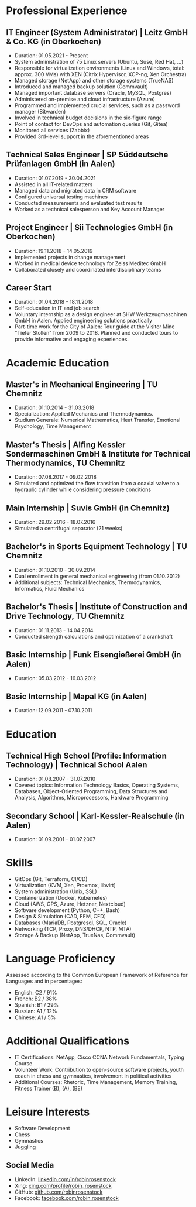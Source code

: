 

# Professional Experience
## IT Engineer (System Administrator) | Leitz GmbH & Co. KG (in Oberkochen)
- Duration: 01.05.2021 - Present
- System administration of 75 Linux servers (Ubuntu, Suse, Red Hat, ...)
- Responsible for virtualization environments (Linux and Windows, total: approx. 300 VMs) with XEN (Citrix Hypervisor, XCP-ng, Xen Orchestra)
- Managed storage (NetApp) and other storage systems (TrueNAS)
- Introduced and managed backup solution (Commvault)
- Managed important database servers (Oracle, MySQL, Postgres)
- Administered on-premise and cloud infrastructure (Azure)
- Programmed and implemented crucial services, such as a password manager (Bitwarden)
- Involved in technical budget decisions in the six-figure range
- Point of contact for DevOps and automation queries (Git, Gitea)
- Monitored all services (Zabbix)
- Provided 3rd-level support in the aforementioned areas

## Technical Sales Engineer | SP Süddeutsche Prüfanlagen GmbH (in Aalen)
- Duration: 01.07.2019 - 30.04.2021
- Assisted in all IT-related matters
- Managed data and migrated data in CRM software
- Configured universal testing machines
- Conducted measurements and evaluated test results
- Worked as a technical salesperson and Key Account Manager

## Project Engineer | Sii Technologies GmbH (in Oberkochen)
- Duration: 19.11.2018 - 14.05.2019
- Implemented projects in change management
- Worked in medical device technology for Zeiss Meditec GmbH
- Collaborated closely and coordinated interdisciplinary teams

## Career Start
- Duration: 01.04.2018 - 18.11.2018
- Self-education in IT and job search
- Voluntary internship as a design engineer at SHW Werkzeugmaschinen GmbH in Aalen. Applied engineering solutions practically
- Part-time work for the City of Aalen: Tour guide at the Visitor Mine "Tiefer Stollen" from 2009 to 2018. Planned and conducted tours to provide informative and engaging experiences.

# Academic Education
## Master's in Mechanical Engineering | TU Chemnitz
- Duration: 01.10.2014 - 31.03.2018
- Specialization: Applied Mechanics and Thermodynamics.
- Studium Generale: Numerical Mathematics, Heat Transfer, Emotional Psychology, Time Management

## Master's Thesis | Alfing Kessler Sondermaschinen GmbH & Institute for Technical Thermodynamics, TU Chemnitz
- Duration: 07.08.2017 - 09.02.2018
- Simulated and optimized the flow transition from a coaxial valve to a hydraulic cylinder while considering pressure conditions

## Main Internship | Suvis GmbH (in Chemnitz)
- Duration: 29.02.2016 - 18.07.2016
- Simulated a centrifugal separator (21 weeks)

## Bachelor's in Sports Equipment Technology | TU Chemnitz
- Duration: 01.10.2010 - 30.09.2014
- Dual enrollment in general mechanical engineering (from 01.10.2012)
- Additional subjects: Technical Mechanics, Thermodynamics, Informatics, Fluid Mechanics

## Bachelor's Thesis | Institute of Construction and Drive Technology, TU Chemnitz
- Duration: 01.11.2013 - 14.04.2014
- Conducted strength calculations and optimization of a crankshaft

## Basic Internship | Funk Eisengießerei GmbH (in Aalen)
- Duration: 05.03.2012 - 16.03.2012

## Basic Internship | Mapal KG (in Aalen)
- Duration: 12.09.2011 - 07.10.2011

# Education
## Technical High School (Profile: Information Technology) | Technical School Aalen
- Duration: 01.08.2007 - 31.07.2010
- Covered topics: Information Technology Basics, Operating Systems, Databases, Object-Oriented Programming, Data Structures and Analysis, Algorithms, Microprocessors, Hardware Programming

## Secondary School | Karl-Kessler-Realschule (in Aalen)
- Duration: 01.09.2001 - 01.07.2007

# Skills
- GitOps (Git, Terraform, CI/CD)
- Virtualization (KVM, Xen, Proxmox, libvirt)
- System administration (Unix, SSL)
- Containerization (Docker, Kubernetes)
- Cloud (AWS, GPS, Azure, Hetzner, Nextcloud)
- Software development (Python, C++, Bash)
- Design & Simulation (CAD, FEM, CFD)
- Databases (MariaDB, Postgresql, SQL, Oracle)
- Networking (TCP, Proxy, DNS/DHCP, NTP, MTA)
- Storage & Backup (NetApp, TrueNas, Commvault)

# Language Proficiency
Assessed according to the Common European Framework of Reference for Languages and in percentages:
- English: C2 / 91%
- French: B2 / 38%
- Spanish: B1 / 29%
- Russian: A1 / 12%
- Chinese: A1 / 5%

# Additional Qualifications
- IT Certifications: NetApp, Cisco CCNA Network Fundamentals, Typing Course
- Volunteer Work: Contribution to open-source software projects, youth coach in chess and gymnastics, involvement in political activities
- Additional Courses: Rhetoric, Time Management, Memory Training, Fitness Trainer (B), (A), (BE)

# Leisure Interests
- Software Development
- Chess
- Gymnastics
- Juggling

## Social Media
- LinkedIn: [linkedin.com/in/robinrosenstock](https://www.linkedin.com/in/robinrosenstock)
- Xing: [xing.com/profile/robin_rosenstock](https://www.xing.com/profile/robin_rosenstock)
- GitHub: [github.com/robinrosenstock](https://github.com/robinrosenstock)
- Facebook: [facebook.com/robin.rosenstock](https://www.facebook.com/robin.rosenstock)
